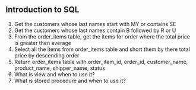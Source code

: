 ## Introduction to SQL

1. Get the customers whose last names start with MY or contains SE
2. Get the customers whose last names contain B followed by R or U
3. From the order_items table, get the items for order where the total price is greater then average
4. Select all the items from order_items table and short them by there total price by descending order
5. Return order_items table with order_item_id, order_id, customer_name, product_name, shipper_name, status
6. What is view and when to use it?
7. What is stored procedure and when to use it?
